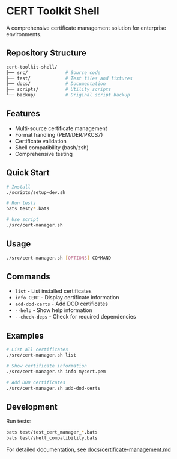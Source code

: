 # CERT Toolkit Shell

A comprehensive certificate management solution for enterprise environments.

## Repository Structure

```bash
cert-toolkit-shell/
├── src/              # Source code
├── test/             # Test files and fixtures
├── docs/             # Documentation
├── scripts/          # Utility scripts
└── backup/           # Original script backup
```

## Features

- Multi-source certificate management
- Format handling (PEM/DER/PKCS7)
- Certificate validation
- Shell compatibility (bash/zsh)
- Comprehensive testing

## Quick Start

```bash
# Install
./scripts/setup-dev.sh

# Run tests
bats test/*.bats

# Use script
./src/cert-manager.sh
```

## Usage

```bash
./src/cert-manager.sh [OPTIONS] COMMAND
```

## Commands

- `list` - List installed certificates
- `info CERT` - Display certificate information
- `add-dod-certs` - Add DOD certificates
- `--help` - Show help information
- `--check-deps` - Check for required dependencies

## Examples

```bash
# List all certificates
./src/cert-manager.sh list

# Show certificate information
./src/cert-manager.sh info mycert.pem

# Add DOD certificates
./src/cert-manager.sh add-dod-certs
```

## Development

Run tests:

```bash
bats test/test_cert_manager_*.bats
bats test/shell_compatibility.bats
```

For detailed documentation, see [docs/certificate-management.md](docs/certificate-management.md)
